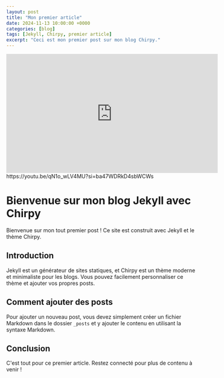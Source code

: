 ```yaml
---
layout: post
title: "Mon premier article"
date: 2024-11-13 10:00:00 +0000
categories: [blog]
tags: [Jekyll, Chirpy, premier article]
excerpt: "Ceci est mon premier post sur mon blog Chirpy."
---
```


<iframe width="560" height="315" src="https://youtu.be/qN1o_wLV4MU?si=ba47WDRkD4sbWCWs" frameborder="0" allow="accelerometer; autoplay; encrypted-media; gyroscope; picture-in-picture" allowfullscreen></iframe>https://youtu.be/qN1o_wLV4MU?si=ba47WDRkD4sbWCWs

# Bienvenue sur mon blog Jekyll avec Chirpy
Bienvenue sur mon tout premier post ! Ce site est construit avec Jekyll et le thème Chirpy.

## Introduction

Jekyll est un générateur de sites statiques, et Chirpy est un thème moderne et minimaliste pour les blogs. Vous pouvez facilement personnaliser ce thème et ajouter vos propres posts.

## Comment ajouter des posts

Pour ajouter un nouveau post, vous devez simplement créer un fichier Markdown dans le dossier `_posts` et y ajouter le contenu en utilisant la syntaxe Markdown.

## Conclusion

C'est tout pour ce premier article. Restez connecté pour plus de contenu à venir !
